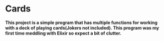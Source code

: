 # Cards

**This project is a simple program that has multiple functions for working with a deck of playing cards(Jokers not included). This program was my first time meddling with Elixir so expect a bit of clutter.**
